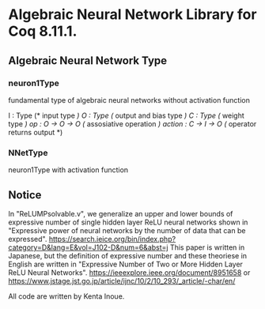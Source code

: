 # Algebraic Neural Network Library for Coq 8.11.1.

## Algebraic Neural Network Type

### neuron1Type
fundamental type of algebraic neural networks without activation function

I : Type (* input type *)
O : Type (* output and bias type *)
C : Type (* weight type *)
op : O -> O -> O (* assosiative operation *)
action : C -> I -> O (* operator returns output *)


### NNetType
neuron1Type with activation function



## Notice
In "ReLUMPsolvable.v", we generalize an upper and lower bounds of expressive number of single hidden layer ReLU neural networks shown in "Expressive power of neural networks by the number of data that can be expressed".
https://search.ieice.org/bin/index.php?category=D&lang=E&vol=J102-D&num=6&abst=j
This paper is written in Japanese, but the definition of expressive number and these theoriese in English are written in "Expressive Number of Two or More Hidden Layer ReLU Neural Networks".
https://ieeexplore.ieee.org/document/8951658
or
https://www.jstage.jst.go.jp/article/ijnc/10/2/10_293/_article/-char/en/

All code are written by Kenta Inoue.
